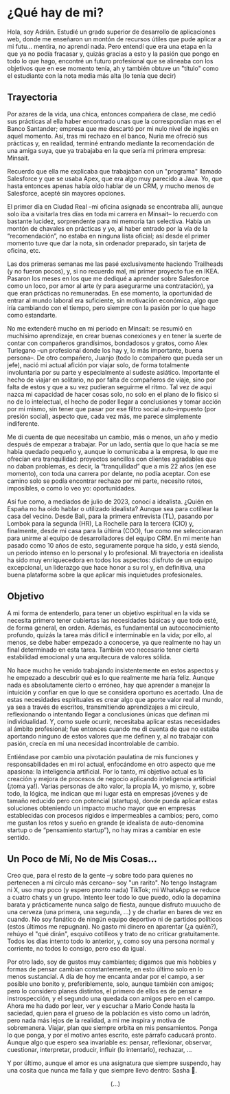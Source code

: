 # ¿Qué hay de mi?

Hola, soy Adrián. Estudié un grado superior de desarrollo de aplicaciones web, donde me enseñaron un montón de recursos útiles que pude aplicar a mi futu... mentira, no aprendí nada. Pero entendí que era una etapa en la que ya no podía fracasar y, quizás gracias a esto y la pasión que pongo en todo lo que hago, encontré un futuro profesional que se alineaba con los objetivos que en ese momento tenía, ah y también obtuve un "título" como el estudiante con la nota media más alta (lo tenía que decir)

## Trayectoria

Por azares de la vida, una chica, entonces compañera de clase, me cedió sus prácticas al ella haber encontrado unas que la correspondían mas en el Banco Santander; empresa que me descartó por mi nulo nivel de inglés en aquel momento. Así, tras mi rechazo en el banco, Nuria me ofreció sus prácticas y, en realidad, terminé entrando mediante la recomendación de una amiga suya, que ya trabajaba en la que sería mi primera empresa: Minsait.

Recuerdo que ella me explicaba que trabajaban con un "programa" llamado Salesforce y que se usaba Apex, que era algo muy parecido a Java. Yo, que hasta entonces apenas había oído hablar de un CRM, y mucho menos de Salesforce, acepté sin mayores opciones.

El primer día en Ciudad Real –mi oficina asignada se encontraba allí, aunque solo iba a visitarla tres días en toda mi carrera en Minsait– lo recuerdo con bastante lucidez, sorprendente para mi memoria tan selectiva. Había un montón de chavales en prácticas y yo, al haber entrado por la vía de la “recomendación”, no estaba en ninguna lista oficial; así desde el primer momento tuve que dar la nota, sin ordenador preparado, sin tarjeta de oficina, etc.

Las dos primeras semanas me las pasé exclusivamente haciendo Trailheads (y no fueron pocos), y, si no recuerdo mal, mi primer proyecto fue en IKEA. Pasaron los meses en los que me dediqué a aprender sobre Salesforce como un loco, por amor al arte (y para asegurarme una contratación), ya que eran prácticas no remuneradas. En ese momento, la oportunidad de entrar al mundo laboral era suficiente, sin motivación económica, algo que iría cambiando con el tiempo, pero siempre con la pasión por lo que hago como estandarte.

No me extenderé mucho en mi periodo en Minsait: se resumió en muchísimo aprendizaje, en crear buenas conexiones y en tener la suerte de contar con compañeros grandísimos, bondadosos y gratos, como Alex Turiegano –un profesional donde los hay y, lo más importante, buena persona–. De otro compañero, Juanjo (todo lo compañero que pueda ser un jefe), nació mi actual afición por viajar solo, de forma totalmente involuntaria por su parte y especialmente al sudeste asiático. Importante el hecho de viajar en solitario, no por falta de compañeros de viaje, sino por falta de estos y que a su vez pudieran seguirme el ritmo. 
Tal vez de aqui nazca mi capacidad de hacer cosas solo, no solo en el plano de lo fisico si no de lo intelectual, el hecho de poder llegar a conclusiones y tomar acción por mi mismo, sin tener que pasar por ese filtro social auto-impuesto (por presión social), aspecto que, cada vez más, me parece simplemente indiferente.

Me di cuenta de que necesitaba un cambio, más o menos, un año y medio después de empezar a trabajar. Por un lado, sentía que lo que hacía se me había quedado pequeño y, aunque lo comunicaba a la empresa, lo que me ofrecían era tranquilidad: proyectos sencillos con clientes agradables que no daban problemas, es decir, la “tranquilidad” que a mis 22 años (en ese momento), con toda una carrera por delante, no podía aceptar. Con ese camino solo se podía encontrar rechazo por mi parte, necesito retos, imposibles, o como lo veo yo: oportunidades.

Así fue como, a mediados de julio de 2023, conocí a idealista. ¿Quién en España no ha oído hablar o utilizado idealista? Aunque sea para cotillear la casa del vecino. Desde Bali, para la primera entrevista (TL), pasando por Lombok para la segunda (HR), La Rochelle para la tercera (CIO) y, finalmente, desde mi casa para la última (COO), fue como me seleccionaran para unirme al equipo de desarrolladores del equipo CRM. En mi mente han pasado como 10 años de esto, seguramente porque ha sido, y está siendo, un periodo intenso en lo personal y lo profesional. Mi trayectoria en idealista ha sido muy enriquecedora en todos los aspectos: disfruto de un equipo excepcional, un liderazgo que hace honor a su rol y, en definitiva, una buena plataforma sobre la que aplicar mis inquietudes profesionales.

## Objetivo

A mi forma de entenderlo, para tener un objetivo espiritual en la vida se necesita primero tener cubiertas las necesidades básicas y que todo esté, de forma general, en orden. Además, es fundamental un autoconocimiento profundo, quizás la tarea más difícil e interminable en la vida; por ello, al menos, se debe haber empezado a conocerse, ya que realmente no hay un final determinado en esta tarea. También veo necesario tener cierta estabilidad emocional y una arquitecura de valores sólida.

No hace mucho he venido trabajando insistentemente en estos aspectos y he empezado a descubrir qué es lo que realmente me haría feliz. Aunque nada es absolutamente cierto o erróneo, hay que aprender a manejar la intuición y confiar en que lo que se considera oportuno es acertado. Una de estas necesidades espirituales es crear algo que aporte valor real al mundo, ya sea a través de escritos, transmitiendo aprendizajes a mi círculo, reflexionando o intentando llegar a conclusiones únicas que definan mi individualidad. Y, como suele ocurrir, necesitaba aplicar estas necesidades al ámbito profesional; fue entonces cuando me di cuenta de que no estaba aportando ninguno de estos valores que me definen y, al no trabajar con pasión, crecía en mí una necesidad incontrolable de cambio.

Entiéndase por cambio una pivotación paulatina de mis funciones y responsabilidades en mi rol actual, enfocándome en otro aspecto que me apasiona: la inteligencia artificial. Por lo tanto, mi objetivo actual es la creación y mejora de procesos de negocio aplicando inteligencia artificial (¡toma ya!). Varias personas de alto valor, la propia IA, yo mismo, y, sobre todo, la lógica, me indican que mi lugar está en empresas jóvenes y de tamaño reducido pero con potencial (startups), donde pueda aplicar estas soluciones obteniendo un impacto mucho mayor que en empresas establecidas con procesos rígidos e impermeables a cambios; pero, como me gustan los retos y sueño en grande (e idealista de auto-denomina startup o de “pensamiento startup”), no hay miras a cambiar en este sentido.

## Un Poco de Mí, No de Mis Cosas…

Creo que, para el resto de la gente –y sobre todo para quienes no pertenecen a mi círculo más cercano– soy "un rarito". No tengo Instagram ni X, uso muy poco (y espero pronto nada) TikTok; mi WhatsApp se reduce a cuatro chats y un grupo. Intento leer todo lo que puedo, odio la dopamina barata y prácticamente nunca salgo de fiesta, aunque disfruto muuucho de una cerveza (una primera, una segunda, ...) y de charlar en bares de vez en cuando. 
No soy fanático de ningún equipo deportivo ni de partidos políticos (estos últimos me repugnan). No gasto mi dinero en aparentar (¿a quién?), rehúyo el "qué dirán", esquivo cotilleos y trato de no criticar gratuitamente. Todos los días intento todo lo anterior, y, como soy una persona normal y corriente, no todos lo consigo, pero eso da igual.

Por otro lado, soy de gustos muy cambiantes; digamos que mis hobbies y formas de pensar cambian constantemente, en esto último solo en lo menos sustancial. A día de hoy me encanta andar por el campo, a ser posible uno bonito y, preferiblemente, solo, aunque también con amigos; pero lo considero planes distintos, el primero de ellos es de pensar e instrospección, y el segundo una quedada con amigos pero en el campo. Ahora me ha dado por leer, ver y escuchar a Mario Conde hasta la saciedad, quien para el grueso de la población es visto como un ladrón, pero nada más lejos de la realidad, a mi me inspira y motiva de sobremanera. Viajar, plan que siempre orbita en mis pensamientos. Ponga lo que ponga, y por el motivo antes escrito, este párrafo caducará pronto.
Aunque algo que espero sea invariable es: pensar, reflexionar, observar, cuestionar, interpretar, producir, influir (lo intentarlo), rechazar, ...

Y por último, aunque el amor es una asignatura que siempre suspendo, hay una cosita que nunca me falla y que siempre llevo dentro: Sasha 🐾.

<div style="text-align: center">(...)</div>